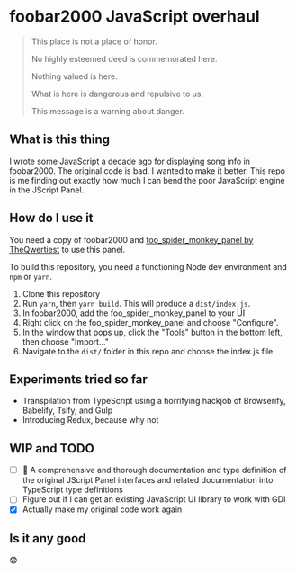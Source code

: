 # foobar2000 JavaScript overhaul

> This place is not a place of honor.
>
> No highly esteemed deed is commemorated here.
>
> Nothing valued is here.
>
> What is here is dangerous and repulsive to us.
>
> This message is a warning about danger.

## What is this thing

I wrote some JavaScript a decade ago for displaying song info in foobar2000. The original code is bad. I wanted to make it better. This repo is me finding out exactly how much I can bend the poor JavaScript engine in the JScript Panel.

## How do I use it

You need a copy of foobar2000 and [foo_spider_monkey_panel by TheQwertiest](https://github.com/TheQwertiest/foo_spider_monkey_panel) to use this panel.

To build this repository, you need a functioning Node dev environment and `npm` or `yarn`.

1. Clone this repository
1. Run `yarn`, then `yarn build`. This will produce a `dist/index.js`.
1. In foobar2000, add the foo_spider_monkey_panel to your UI
1. Right click on the foo_spider_monkey_panel and choose "Configure".
1. In the window that pops up, click the "Tools" button in the bottom left, then choose "Import..."
1. Navigate to the `dist/` folder in this repo and choose the index.js file.

## Experiments tried so far

- Transpilation from TypeScript using a horrifying hackjob of Browserify, Babelify, Tsify, and Gulp
- Introducing Redux, because why not

## WIP and TODO

- [ ] 🏃‍ A comprehensive and thorough documentation and type definition of the original JScript Panel interfaces and related documentation into TypeScript type definitions
- [ ] Figure out if I can get an existing JavaScript UI library to work with GDI
- [x] Actually make my original code work again

## Is it any good

😨
